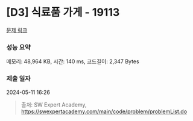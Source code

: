 # [D3] 식료품 가게 - 19113 

[문제 링크](https://swexpertacademy.com/main/code/problem/problemDetail.do?contestProbId=AYxCRFA6iiEDFASu) 

### 성능 요약

메모리: 48,964 KB, 시간: 140 ms, 코드길이: 2,347 Bytes

### 제출 일자

2024-05-11 16:26



> 출처: SW Expert Academy, https://swexpertacademy.com/main/code/problem/problemList.do